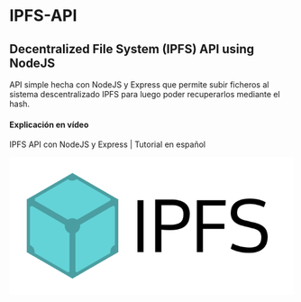 # IPFS-API
## Decentralized File System (IPFS) API using NodeJS
API simple hecha con NodeJS y Express que permite subir ficheros al sistema descentralizado IPFS para luego poder recuperarlos mediante el hash.

#### Explicación en vídeo
IPFS API con NodeJS y Express | Tutorial en español

[![alt IPFS API con NodeJS y Express | Tutorial en español](ipfs.png)](https://www.youtube.com/watch?v=pnCFYkeWy-w "IPFS API con NodeJS y Express | Tutorial en español")
